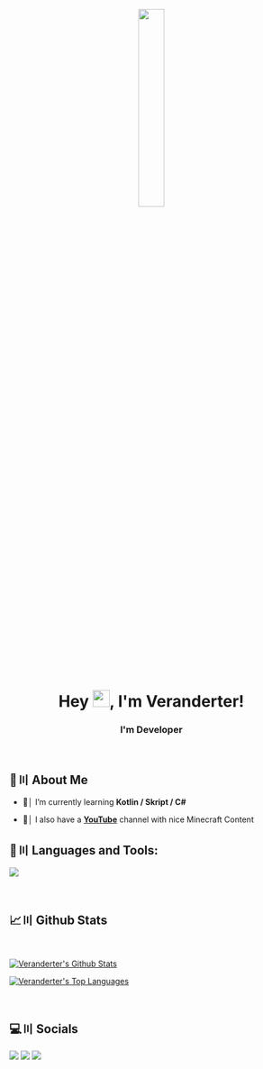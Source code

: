 <p align="center">
<a href="#"><img width="30%" height="auto" src="https://cdn.discordapp.com/attachments/985551183479463998/1001856009670758470/coding2.gif" height="175px"/></a>
</p>

<h1 align="center">Hey <img src="https://raw.githubusercontent.com/MartinHeinz/MartinHeinz/master/wave.gif" width="30px" height="30px">, I'm Veranderter!</h1>
<h3 align="center">I'm Developer</h3>

<br>

## 🔎〣 About Me

- 🌱│ I’m currently learning **Kotlin / Skript / C#**

- 🎥│ I also have a **[YouTube](https://youtube.com/@moozylMinecraft)** channel with nice Minecraft Content

## 🚀〣 Languages and Tools:

![](https://skillicons.dev/icons?i=java,python,html,css,javascript,github,discord,bots)

<br/>

## 📈〣 Github Stats

  <br/>
    <p float="above">
    <a href="https://github.com/Veranderter/github-readme-stats"><img alt="Veranderter's Github Stats" src="https://github-readme-stats.vercel.app/api?username=Veranderter&show_icons=true&count_private=true&theme=react&hide_border=true&bg_color=0D1117" /></a>
    
  <a href="https://github.com/Veranderter/github-readme-stats"><img alt="Veranderter's Top Languages" src="https://github-readme-stats.vercel.app/api/top-langs/?username=Veranderter&langs_count=8&count_private=true&layout=compact&theme=react&hide_border=true&bg_color=0D1117" /></a>
    </p>
    <br/>

## 💻〣 Socials
<p align="left">

<a href = "https://youtube.com/@moozylMinecraft"><img src="https://img.icons8.com/fluent/48/000000/youtube.png"/></a>
<a href = "https://twitch.tv/gesehener"><img src="https://img.icons8.com/fluent/48/000000/twitch.png"/></a>
<a href = "<https://discord.com/users/1166143696190836817>"><img src="https://img.icons8.com/fluent/48/000000/discord.png"/></a>

</p>
